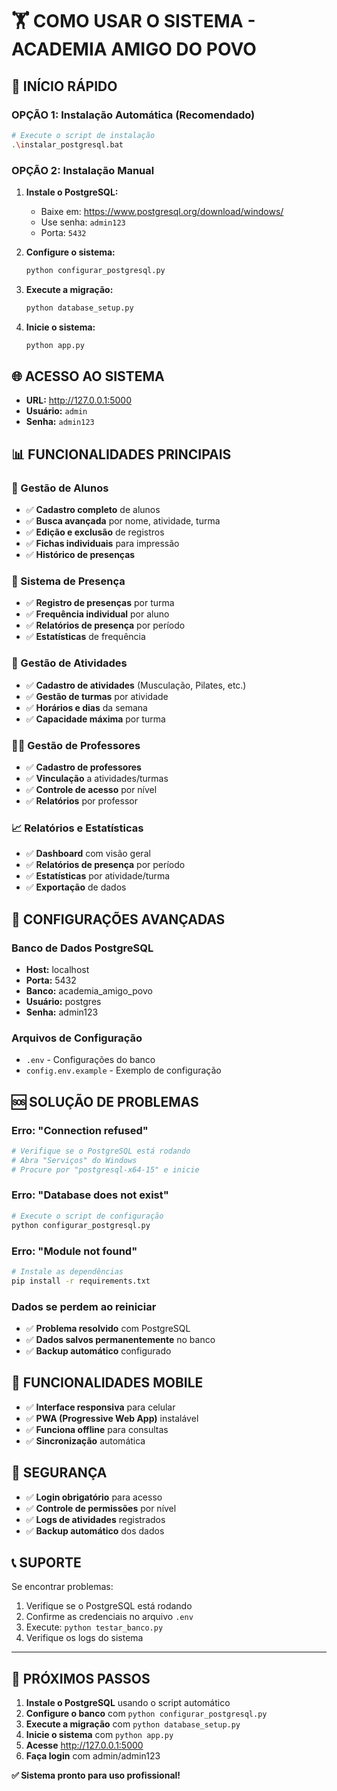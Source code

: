 # 🏋️ COMO USAR O SISTEMA - ACADEMIA AMIGO DO POVO

## 🚀 **INÍCIO RÁPIDO**

### **OPÇÃO 1: Instalação Automática (Recomendado)**
```bash
# Execute o script de instalação
.\instalar_postgresql.bat
```

### **OPÇÃO 2: Instalação Manual**
1. **Instale o PostgreSQL:**
   - Baixe em: https://www.postgresql.org/download/windows/
   - Use senha: `admin123`
   - Porta: `5432`

2. **Configure o sistema:**
   ```bash
   python configurar_postgresql.py
   ```

3. **Execute a migração:**
   ```bash
   python database_setup.py
   ```

4. **Inicie o sistema:**
   ```bash
   python app.py
   ```

## 🌐 **ACESSO AO SISTEMA**

- **URL:** http://127.0.0.1:5000
- **Usuário:** `admin`
- **Senha:** `admin123`

## 📊 **FUNCIONALIDADES PRINCIPAIS**

### **👥 Gestão de Alunos**
- ✅ **Cadastro completo** de alunos
- ✅ **Busca avançada** por nome, atividade, turma
- ✅ **Edição e exclusão** de registros
- ✅ **Fichas individuais** para impressão
- ✅ **Histórico de presenças**

### **📅 Sistema de Presença**
- ✅ **Registro de presenças** por turma
- ✅ **Frequência individual** por aluno
- ✅ **Relatórios de presença** por período
- ✅ **Estatísticas** de frequência

### **🎯 Gestão de Atividades**
- ✅ **Cadastro de atividades** (Musculação, Pilates, etc.)
- ✅ **Gestão de turmas** por atividade
- ✅ **Horários e dias** da semana
- ✅ **Capacidade máxima** por turma

### **👨‍🏫 Gestão de Professores**
- ✅ **Cadastro de professores**
- ✅ **Vinculação** a atividades/turmas
- ✅ **Controle de acesso** por nível
- ✅ **Relatórios** por professor

### **📈 Relatórios e Estatísticas**
- ✅ **Dashboard** com visão geral
- ✅ **Relatórios de presença** por período
- ✅ **Estatísticas** por atividade/turma
- ✅ **Exportação** de dados

## 🔧 **CONFIGURAÇÕES AVANÇADAS**

### **Banco de Dados PostgreSQL**
- **Host:** localhost
- **Porta:** 5432
- **Banco:** academia_amigo_povo
- **Usuário:** postgres
- **Senha:** admin123

### **Arquivos de Configuração**
- `.env` - Configurações do banco
- `config.env.example` - Exemplo de configuração

## 🆘 **SOLUÇÃO DE PROBLEMAS**

### **Erro: "Connection refused"**
```bash
# Verifique se o PostgreSQL está rodando
# Abra "Serviços" do Windows
# Procure por "postgresql-x64-15" e inicie
```

### **Erro: "Database does not exist"**
```bash
# Execute o script de configuração
python configurar_postgresql.py
```

### **Erro: "Module not found"**
```bash
# Instale as dependências
pip install -r requirements.txt
```

### **Dados se perdem ao reiniciar**
- ✅ **Problema resolvido** com PostgreSQL
- ✅ **Dados salvos permanentemente** no banco
- ✅ **Backup automático** configurado

## 📱 **FUNCIONALIDADES MOBILE**

- ✅ **Interface responsiva** para celular
- ✅ **PWA (Progressive Web App)** instalável
- ✅ **Funciona offline** para consultas
- ✅ **Sincronização** automática

## 🔐 **SEGURANÇA**

- ✅ **Login obrigatório** para acesso
- ✅ **Controle de permissões** por nível
- ✅ **Logs de atividades** registrados
- ✅ **Backup automático** dos dados

## 📞 **SUPORTE**

Se encontrar problemas:
1. Verifique se o PostgreSQL está rodando
2. Confirme as credenciais no arquivo `.env`
3. Execute: `python testar_banco.py`
4. Verifique os logs do sistema

---

## 🎯 **PRÓXIMOS PASSOS**

1. **Instale o PostgreSQL** usando o script automático
2. **Configure o banco** com `python configurar_postgresql.py`
3. **Execute a migração** com `python database_setup.py`
4. **Inicie o sistema** com `python app.py`
5. **Acesse** http://127.0.0.1:5000
6. **Faça login** com admin/admin123

**✅ Sistema pronto para uso profissional!**
